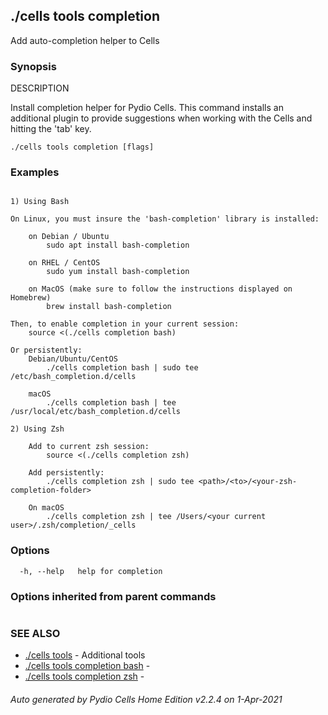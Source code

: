 ## ./cells tools completion

Add auto-completion helper to Cells

### Synopsis


DESCRIPTION

  Install completion helper for Pydio Cells.
  This command installs an additional plugin to provide suggestions when working with the Cells and hitting the 'tab' key.


```
./cells tools completion [flags]
```

### Examples

```

1) Using Bash

On Linux, you must insure the 'bash-completion' library is installed:
	
	on Debian / Ubuntu
		sudo apt install bash-completion

	on RHEL / CentOS
		sudo yum install bash-completion

	on MacOS (make sure to follow the instructions displayed on Homebrew)
		brew install bash-completion

Then, to enable completion in your current session:
	source <(./cells completion bash)

Or persistently:
	Debian/Ubuntu/CentOS
		./cells completion bash | sudo tee /etc/bash_completion.d/cells

	macOS
		./cells completion bash | tee /usr/local/etc/bash_completion.d/cells

2) Using Zsh

	Add to current zsh session:
		source <(./cells completion zsh)

	Add persistently:
		./cells completion zsh | sudo tee <path>/<to>/<your-zsh-completion-folder>
	
	On macOS
		./cells completion zsh | tee /Users/<your current user>/.zsh/completion/_cells

```

### Options

```
  -h, --help   help for completion
```

### Options inherited from parent commands

```
```

### SEE ALSO

* [./cells tools](./cells-tools)	 - Additional tools
* [./cells tools completion bash](./cells-tools-completion-bash)	 - 
* [./cells tools completion zsh](./cells-tools-completion-zsh)	 - 

###### Auto generated by Pydio Cells Home Edition v2.2.4 on 1-Apr-2021
